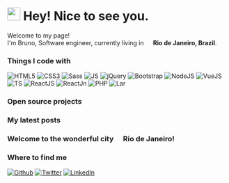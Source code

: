 <h1><img src="https://emojis.slackmojis.com/emojis/images/1531849430/4246/blob-sunglasses.gif?1531849430" width="30"/> Hey! Nice to see you.</h1>

Welcome to my page! </br> I'm Bruno, Software engineer, currently living in <img src="https://user-images.githubusercontent.com/114622658/193428197-6afa5891-87b5-419b-9640-2cc382861685.png" width="14"/><b> Rio de Janeiro, Brazil</b>.

<h3>Things I code with</h3>

<p>
<img alt = "HTML5"      src = "https://img.shields.io/badge/HTML5-E34F26?=flat-square&logo=html5&logoColor=white" height="" width=""/>
<img alt = "CSS3"       src = "https://img.shields.io/badge/CSS3-1572B6?=flat-square&logo=css3&logoColor=white" height="" width=""/>
<img alt = "Sass"       src = "https://img.shields.io/badge/Sass-CC6699?=flat-square&logo=sass&logoColor=white" height="" width=""/>
<img alt = "JS"         src = "https://img.shields.io/badge/JavaScript-F7DF1E?=flat-square&logo=javascript&logoColor=black" height="" width=""/>
<img alt = "jQuery"     src = "https://img.shields.io/badge/jQuery-0769AD?=flat-square&logo=jquery&logoColor=white" height="" width=""/>
<img alt = "Bootstrap"  src = "https://img.shields.io/badge/Bootstrap-563D7C?=flat-square&logo=bootstrap&logoColor=white" height="" width=""/>
<img alt = "NodeJS"     src = "https://img.shields.io/badge/Node.js-43853D?=flat-square&logo=node.js&logoColor=white" height="" width=""/>
<img alt = "VueJS"      src = "https://img.shields.io/badge/Vue.js-35495E?=flat-square&logo=vue.js&logoColor=4FC08D" height="" width=""/>
<img alt = "TS"         src = "https://img.shields.io/badge/TypeScript-007ACC?=flat-square&logo=typescript&logoColor=white" height="" width=""/>
<img alt = "ReactJS"    src = "https://img.shields.io/badge/React-20232A?=flat-square&logo=react&logoColor=61DAFB" height="" width=""/>
<img alt = "ReactJn"    src = "https://img.shields.io/badge/React_Native-20232A?=flat-square&logo=react&logoColor=61DAFB" height="" width=""/>
<img alt = "PHP"        src = "https://img.shields.io/badge/PHP-777BB4?=flat-square&logo=php&logoColor=white" height="" width=""/>
<img alt = "Lar"        src = "https://img.shields.io/badge/Laravel-FF2D20?=flat-square&logo=laravel&logoColor=white" height="" width=""/>

</p>

<h3>Open source projects</h3>

<h3>My latest posts</h3>

<h3>Welcome to the wonderful city <img src="https://user-images.githubusercontent.com/114622658/193428197-6afa5891-87b5-419b-9640-2cc382861685.png" width="14"/> Rio de Janeiro!</h3>

<h3>Where to find me</h3>
<p>
<a href="https://github.com/thmsgbrt" target="_blank"><img alt="Github" src="https://img.shields.io/badge/GitHub-%2312100E.svg?&=flat-square&logo=Github&logoColor=white" height="" width=""/></a>
<a href="https://twitter.com/brunosslvr" target="_blank"><img alt="Twitter" src="https://img.shields.io/badge/Twitter-1DA1F2?=flat-square&logo=twitter&logoColor=white"  height="" width=""/></a>
<a href="https://www.linkedin.com/in/brunosslvr" target="_blank"><img alt="LinkedIn" src = "https://img.shields.io/badge/LinkedIn-0077B5?=flat-square&logo=linkedin&logoColor=white" height="" width=""/></a>
</p>
